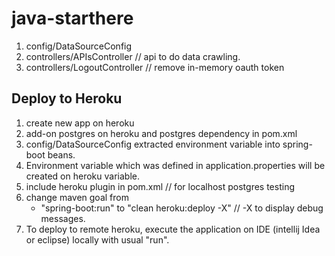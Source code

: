 # java-starthere

1. config/DataSourceConfig 
2. controllers/APIsController // api to do data crawling.
3. controllers/LogoutController	// remove in-memory oauth token

## Deploy to Heroku
1. create new app on heroku
2. add-on postgres on heroku and postgres dependency in pom.xml
3. config/DataSourceConfig extracted environment variable into spring-boot beans.
4. Environment variable which was defined in application.properties will be created on heroku variable.
5. include heroku plugin in pom.xml	// for localhost postgres testing
6. change maven goal from 
	* "spring-boot:run" to "clean heroku:deploy -X" // -X to display debug messages.
7. To deploy to remote heroku, execute the application on IDE (intellij Idea or eclipse) locally with usual "run".



